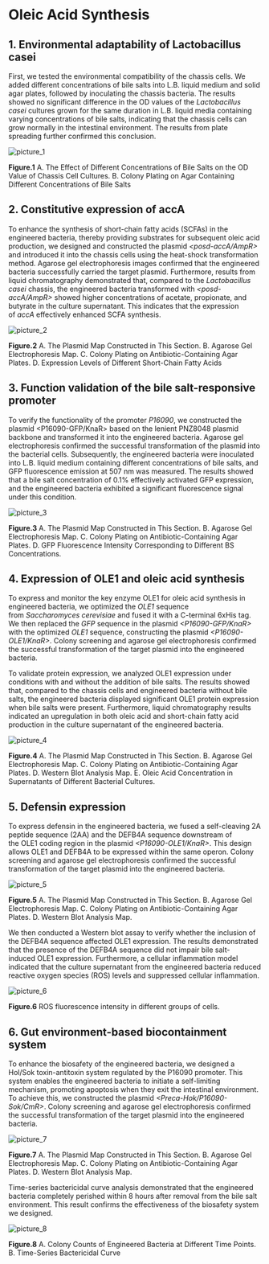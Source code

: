 # Oleic Acid Synthesis

## 1\. Environmental adaptability of Lactobacillus casei

First, we tested the environmental compatibility of the chassis cells. We added different concentrations of bile salts into L.B. liquid medium and solid agar plates, followed by inoculating the chassis bacteria. The results showed no significant difference in the OD values of the _Lactobacillus casei_ cultures grown for the same duration in L.B. liquid media containing varying concentrations of bile salts, indicating that the chassis cells can grow normally in the intestinal environment. The results from plate spreading further confirmed this conclusion.

![picture_1](https://static.igem.wiki/teams/5562/result/image1.webp)

**Figure.1** A. The Effect of Different Concentrations of Bile Salts on the OD Value of Chassis Cell Cultures. B. Colony Plating on Agar Containing Different Concentrations of Bile Salts

## 2\. Constitutive expression of accA

To enhance the synthesis of short-chain fatty acids (SCFAs) in the engineered bacteria, thereby providing substrates for subsequent oleic acid production, we designed and constructed the plasmid _&lt;posd-accA/AmpR&gt;_ and introduced it into the chassis cells using the heat-shock transformation method. Agarose gel electrophoresis images confirmed that the engineered bacteria successfully carried the target plasmid. Furthermore, results from liquid chromatography demonstrated that, compared to the _Lactobacillus casei_ chassis, the engineered bacteria transformed with _&lt;posd-accA/AmpR&gt;_ showed higher concentrations of acetate, propionate, and butyrate in the culture supernatant. This indicates that the expression of _accA_ effectively enhanced SCFA synthesis.

![picture_2](https://static.igem.wiki/teams/5562/result/image2.webp)

**Figure.2** A. The Plasmid Map Constructed in This Section. B. Agarose Gel Electrophoresis Map. C. Colony Plating on Antibiotic-Containing Agar Plates. D. Expression Levels of Different Short-Chain Fatty Acids

## 3\. Function validation of the bile salt-responsive promoter

To verify the functionality of the promoter _P16090_, we constructed the plasmid &lt;P16090-GFP/KnaR&gt; based on the lenient PNZ8048 plasmid backbone and transformed it into the engineered bacteria. Agarose gel electrophoresis confirmed the successful transformation of the plasmid into the bacterial cells. Subsequently, the engineered bacteria were inoculated into L.B. liquid medium containing different concentrations of bile salts, and GFP fluorescence emission at 507 nm was measured. The results showed that a bile salt concentration of 0.1% effectively activated GFP expression, and the engineered bacteria exhibited a significant fluorescence signal under this condition.

![picture_3](https://static.igem.wiki/teams/5562/result/image3.webp)

**Figure.3** A. The Plasmid Map Constructed in This Section. B. Agarose Gel Electrophoresis Map. C. Colony Plating on Antibiotic-Containing Agar Plates. D. GFP Fluorescence Intensity Corresponding to Different BS Concentrations.

## 4\. Expression of OLE1 and oleic acid synthesis

To express and monitor the key enzyme OLE1 for oleic acid synthesis in engineered bacteria, we optimized the _OLE1_ sequence from _Saccharomyces cerevisiae_ and fused it with a C-terminal 6xHis tag. We then replaced the _GFP_ sequence in the plasmid _&lt;P16090-GFP/KnaR&gt;_ with the optimized _OLE1_ sequence, constructing the plasmid _&lt;P16090-OLE1/KnaR&gt;_. Colony screening and agarose gel electrophoresis confirmed the successful transformation of the target plasmid into the engineered bacteria.

To validate protein expression, we analyzed OLE1 expression under conditions with and without the addition of bile salts. The results showed that, compared to the chassis cells and engineered bacteria without bile salts, the engineered bacteria displayed significant OLE1 protein expression when bile salts were present. Furthermore, liquid chromatography results indicated an upregulation in both oleic acid and short-chain fatty acid production in the culture supernatant of the engineered bacteria.

![picture_4](https://static.igem.wiki/teams/5562/result/image4.webp)

**Figure.4** A. The Plasmid Map Constructed in This Section. B. Agarose Gel Electrophoresis Map. C. Colony Plating on Antibiotic-Containing Agar Plates. D. Western Blot Analysis Map. E. Oleic Acid Concentration in Supernatants of Different Bacterial Cultures.

## 5\. Defensin expression

To express defensin in the engineered bacteria, we fused a self-cleaving 2A peptide sequence (2AA) and the DEFB4A sequence downstream of the OLE1 coding region in the plasmid _&lt;P16090-OLE1/KnaR&gt;_. This design allows OLE1 and DEFB4A to be expressed within the same operon. Colony screening and agarose gel electrophoresis confirmed the successful transformation of the target plasmid into the engineered bacteria.

![picture_5](https://static.igem.wiki/teams/5562/result/image5.webp)

**Figure.5** A. The Plasmid Map Constructed in This Section. B. Agarose Gel Electrophoresis Map. C. Colony Plating on Antibiotic-Containing Agar Plates. D. Western Blot Analysis Map.

We then conducted a Western blot assay to verify whether the inclusion of the DEFB4A sequence affected OLE1 expression. The results demonstrated that the presence of the DEFB4A sequence did not impair bile salt-induced OLE1 expression. Furthermore, a cellular inflammation model indicated that the culture supernatant from the engineered bacteria reduced reactive oxygen species (ROS) levels and suppressed cellular inflammation.

![picture_6](https://static.igem.wiki/teams/5562/result/image6.webp)

**Figure.6** ROS fluorescence intensity in different groups of cells.

## 6\. Gut environment-based biocontainment system

To enhance the biosafety of the engineered bacteria, we designed a Hol/Sok toxin-antitoxin system regulated by the P16090 promoter. This system enables the engineered bacteria to initiate a self-limiting mechanism, promoting apoptosis when they exit the intestinal environment. To achieve this, we constructed the plasmid _&lt;Preca-Hok/P16090-Sok/CmR&gt;_. Colony screening and agarose gel electrophoresis confirmed the successful transformation of the target plasmid into the engineered bacteria.

![picture_7](https://static.igem.wiki/teams/5562/result/image7.webp)

**Figure.7** A. The Plasmid Map Constructed in This Section. B. Agarose Gel Electrophoresis Map. C. Colony Plating on Antibiotic-Containing Agar Plates. D. Western Blot Analysis Map.

Time-series bactericidal curve analysis demonstrated that the engineered bacteria completely perished within 8 hours after removal from the bile salt environment. This result confirms the effectiveness of the biosafety system we designed.

![picture_8](https://static.igem.wiki/teams/5562/result/image8.webp)

**Figure.8** A. Colony Counts of Engineered Bacteria at Different Time Points. B. Time-Series Bactericidal Curve